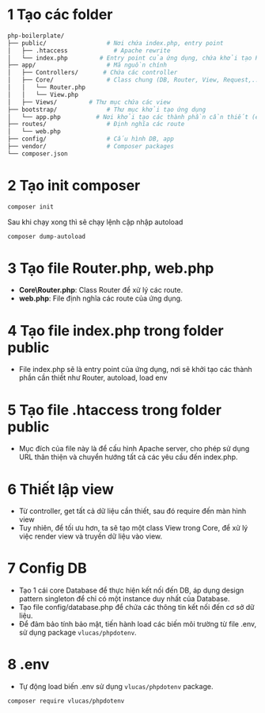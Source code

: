 # 1 Tạo các folder
```bash
php-boilerplate/
├── public/                 # Nơi chứa index.php, entry point
│   ├── .htaccess             # Apache rewrite
│   └── index.php         # Entry point của ứng dụng, chứa khởi tạo Route, các khởi tạo từ bootstrap/app.php
├── app/                    # Mã nguồn chính
│   ├── Controllers/       # Chứa các controller
│   ├── Core/               # Class chung (DB, Router, View, Request,...)
│   │   └── Router.php
│   │   └── View.php
│   ├── Views/         # Thư mục chứa các view
├── bootstrap/              # Thư mục khởi tạo ứng dụng
│   └── app.php          # Nơi khởi tạo các thành phần cần thiết (env, autoload)
├── routes/                 # Định nghĩa các route
│   └── web.php
├── config/                 # Cấu hình DB, app
├── vendor/                 # Composer packages
└── composer.json
```

# 2 Tạo init composer
```bash
composer init
```

Sau khi chạy xong thì sẽ chạy lệnh cập nhập autoload
```bash	
composer dump-autoload
```

# 3 Tạo file Router.php, web.php
- **Core\Router.php**: Class Router để xử lý các route.
- **web.php**: File định nghĩa các route của ứng dụng.

# 4 Tạo file index.php trong folder public
- File index.php sẽ là entry point của ứng dụng, nơi sẽ khởi tạo các thành phần cần thiết như Router, autoload, load env

# 5 Tạo file .htaccess trong folder public
- Mục đích của file này là để cấu hình Apache server, cho phép sử dụng URL thân thiện và chuyển hướng tất cả các yêu cầu đến index.php.

# 6 Thiết lập view
- Từ controller, get tất cả dữ liệu cần thiết, sau đó require đến màn hình view
- Tuy nhiên, để tối ưu hơn, ta sẽ tạo một class View trong Core, để xử lý việc render view và truyền dữ liệu vào view.

# 7 Config DB
- Tạo 1 cái core Database để thực hiện kết nối đến DB, áp dụng design pattern singleton để chỉ có một instance duy nhất của Database.
- Tạo file config/database.php để chứa các thông tin kết nối đến cơ sở dữ liệu.
- Để đảm bảo tính bảo mật, tiến hành load các biến môi trường từ file .env, sử dụng package `vlucas/phpdotenv`.

# 8 .env
- Tự động load biến .env sử dụng `vlucas/phpdotenv` package.

```bash
composer require vlucas/phpdotenv
```
